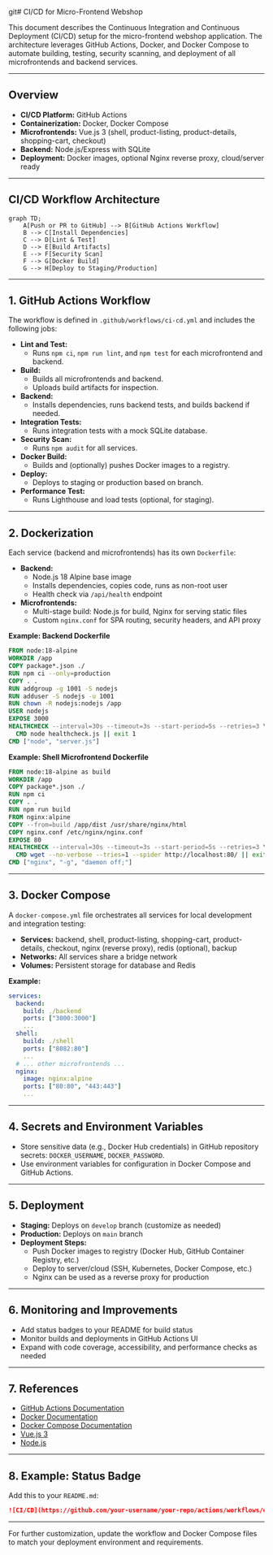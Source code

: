 git# CI/CD for Micro-Frontend Webshop

This document describes the Continuous Integration and Continuous Deployment (CI/CD) setup for the micro-frontend webshop application. The architecture leverages GitHub Actions, Docker, and Docker Compose to automate building, testing, security scanning, and deployment of all microfrontends and backend services.

---

## Overview

- **CI/CD Platform:** GitHub Actions
- **Containerization:** Docker, Docker Compose
- **Microfrontends:** Vue.js 3 (shell, product-listing, product-details, shopping-cart, checkout)
- **Backend:** Node.js/Express with SQLite
- **Deployment:** Docker images, optional Nginx reverse proxy, cloud/server ready

---

## CI/CD Workflow Architecture

```mermaid
graph TD;
    A[Push or PR to GitHub] --> B[GitHub Actions Workflow]
    B --> C[Install Dependencies]
    C --> D[Lint & Test]
    D --> E[Build Artifacts]
    E --> F[Security Scan]
    F --> G[Docker Build]
    G --> H[Deploy to Staging/Production]
```

---

## 1. GitHub Actions Workflow

The workflow is defined in `.github/workflows/ci-cd.yml` and includes the following jobs:

- **Lint and Test:**
  - Runs `npm ci`, `npm run lint`, and `npm test` for each microfrontend and backend.
- **Build:**
  - Builds all microfrontends and backend.
  - Uploads build artifacts for inspection.
- **Backend:**
  - Installs dependencies, runs backend tests, and builds backend if needed.
- **Integration Tests:**
  - Runs integration tests with a mock SQLite database.
- **Security Scan:**
  - Runs `npm audit` for all services.
- **Docker Build:**
  - Builds and (optionally) pushes Docker images to a registry.
- **Deploy:**
  - Deploys to staging or production based on branch.
- **Performance Test:**
  - Runs Lighthouse and load tests (optional, for staging).

---

## 2. Dockerization

Each service (backend and microfrontends) has its own `Dockerfile`:

- **Backend:**
  - Node.js 18 Alpine base image
  - Installs dependencies, copies code, runs as non-root user
  - Health check via `/api/health` endpoint
- **Microfrontends:**
  - Multi-stage build: Node.js for build, Nginx for serving static files
  - Custom `nginx.conf` for SPA routing, security headers, and API proxy

**Example: Backend Dockerfile**
```dockerfile
FROM node:18-alpine
WORKDIR /app
COPY package*.json ./
RUN npm ci --only=production
COPY . .
RUN addgroup -g 1001 -S nodejs
RUN adduser -S nodejs -u 1001
RUN chown -R nodejs:nodejs /app
USER nodejs
EXPOSE 3000
HEALTHCHECK --interval=30s --timeout=3s --start-period=5s --retries=3 \
  CMD node healthcheck.js || exit 1
CMD ["node", "server.js"]
```

**Example: Shell Microfrontend Dockerfile**
```dockerfile
FROM node:18-alpine as build
WORKDIR /app
COPY package*.json ./
RUN npm ci
COPY . .
RUN npm run build
FROM nginx:alpine
COPY --from=build /app/dist /usr/share/nginx/html
COPY nginx.conf /etc/nginx/nginx.conf
EXPOSE 80
HEALTHCHECK --interval=30s --timeout=3s --start-period=5s --retries=3 \
  CMD wget --no-verbose --tries=1 --spider http://localhost:80/ || exit 1
CMD ["nginx", "-g", "daemon off;"]
```

---

## 3. Docker Compose

A `docker-compose.yml` file orchestrates all services for local development and integration testing:

- **Services:** backend, shell, product-listing, shopping-cart, product-details, checkout, nginx (reverse proxy), redis (optional), backup
- **Networks:** All services share a bridge network
- **Volumes:** Persistent storage for database and Redis

**Example:**
```yaml
services:
  backend:
    build: ./backend
    ports: ["3000:3000"]
    ...
  shell:
    build: ./shell
    ports: ["8082:80"]
    ...
  # ... other microfrontends ...
  nginx:
    image: nginx:alpine
    ports: ["80:80", "443:443"]
    ...
```

---

## 4. Secrets and Environment Variables

- Store sensitive data (e.g., Docker Hub credentials) in GitHub repository secrets: `DOCKER_USERNAME`, `DOCKER_PASSWORD`.
- Use environment variables for configuration in Docker Compose and GitHub Actions.

---

## 5. Deployment

- **Staging:** Deploys on `develop` branch (customize as needed)
- **Production:** Deploys on `main` branch
- **Deployment Steps:**
  - Push Docker images to registry (Docker Hub, GitHub Container Registry, etc.)
  - Deploy to server/cloud (SSH, Kubernetes, Docker Compose, etc.)
  - Nginx can be used as a reverse proxy for production

---

## 6. Monitoring and Improvements

- Add status badges to your README for build status
- Monitor builds and deployments in GitHub Actions UI
- Expand with code coverage, accessibility, and performance checks as needed

---

## 7. References

- [GitHub Actions Documentation](https://docs.github.com/en/actions)
- [Docker Documentation](https://docs.docker.com/)
- [Docker Compose Documentation](https://docs.docker.com/compose/)
- [Vue.js 3](https://vuejs.org/)
- [Node.js](https://nodejs.org/)

---

## 8. Example: Status Badge

Add this to your `README.md`:

```markdown
![CI/CD](https://github.com/your-username/your-repo/actions/workflows/ci-cd.yml/badge.svg)
```

---

For further customization, update the workflow and Docker Compose files to match your deployment environment and requirements. 